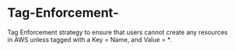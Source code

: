 # Tag-Enforcement-
Tag Enforcement strategy to ensure that users cannot create any resources in AWS unless tagged with a Key = Name, and Value = *. 
